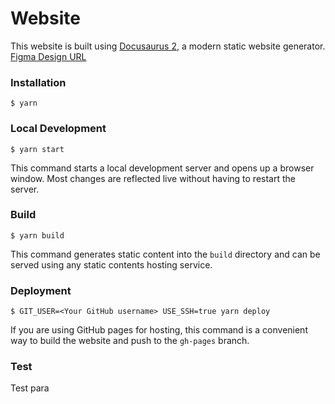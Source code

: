 # Website

This website is built using [Docusaurus 2](https://docusaurus.io/), a modern static website generator.
[Figma Design URL](https://www.figma.com/file/CWqQvLeeEyqhyTr1a6mmsf/Zero-to-Hero?node-id=0%3A1)

### Installation

```
$ yarn
```

### Local Development

```
$ yarn start
```

This command starts a local development server and opens up a browser window. Most changes are reflected live without having to restart the server.

### Build

```
$ yarn build
```

This command generates static content into the `build` directory and can be served using any static contents hosting service.

### Deployment

```
$ GIT_USER=<Your GitHub username> USE_SSH=true yarn deploy
```

If you are using GitHub pages for hosting, this command is a convenient way to build the website and push to the `gh-pages` branch.

### Test

Test para
